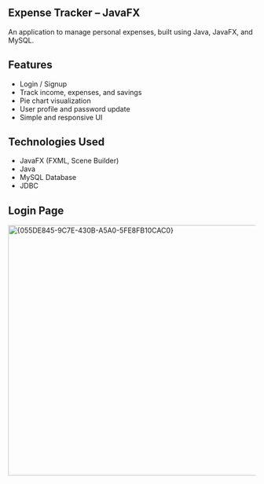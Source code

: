## Expense Tracker – JavaFX

An application to manage personal expenses, built using Java, JavaFX, and MySQL.

## Features

- Login / Signup
- Track income, expenses, and savings
- Pie chart visualization
- User profile and password update
- Simple and responsive UI

## Technologies Used

- JavaFX (FXML, Scene Builder)
- Java
- MySQL Database
- JDBC

## Login Page
<img width="510" alt="{055DE845-9C7E-430B-A5A0-5FE8FB10CAC0}" src="https://github.com/user-attachments/assets/97a1c6c9-bf70-4fb3-83ce-215d917a4a07" />
